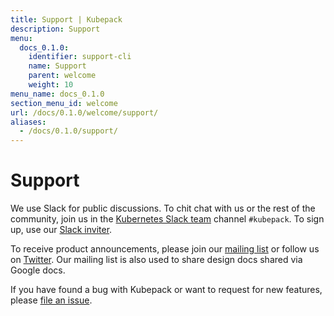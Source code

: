 ```yaml
---
title: Support | Kubepack
description: Support
menu:
  docs_0.1.0:
    identifier: support-cli
    name: Support
    parent: welcome
    weight: 10
menu_name: docs_0.1.0
section_menu_id: welcome
url: /docs/0.1.0/welcome/support/
aliases:
  - /docs/0.1.0/support/
---
```


# Support

We use Slack for public discussions. To chit chat with us or the rest of the community, join us in the [Kubernetes Slack team](https://kubernetes.slack.com/messages/C8DS3KKV3/) channel `#kubepack`. To sign up, use our [Slack inviter](http://slack.kubernetes.io/).

To receive product announcements, please join our [mailing list](https://groups.google.com/forum/#!forum/kubepack) or follow us on [Twitter](https://twitter.com/Kubepack). Our mailing list is also used to share design docs shared via Google docs.

If you have found a bug with Kubepack or want to request for new features, please [file an issue](https://github.com/kubepack/pack/issues/new).
